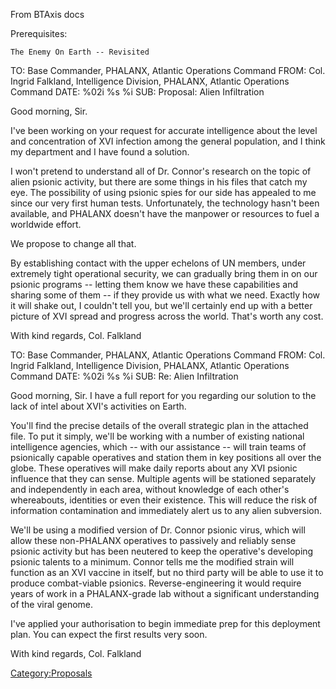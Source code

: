 From BTAxis docs

Prerequisites:

`The Enemy On Earth -- Revisited`

TO: Base Commander, PHALANX, Atlantic Operations Command FROM: Col.
Ingrid Falkland, Intelligence Division, PHALANX, Atlantic Operations
Command DATE: %02i %s %i SUB: Proposal: Alien Infiltration

Good morning, Sir.

I've been working on your request for accurate intelligence about the
level and concentration of XVI infection among the general population,
and I think my department and I have found a solution.

I won't pretend to understand all of Dr. Connor's research on the topic
of alien psionic activity, but there are some things in his files that
catch my eye. The possibility of using psionic spies for our side has
appealed to me since our very first human tests. Unfortunately, the
technology hasn't been available, and PHALANX doesn't have the manpower
or resources to fuel a worldwide effort.

We propose to change all that.

By establishing contact with the upper echelons of UN members, under
extremely tight operational security, we can gradually bring them in on
our psionic programs -- letting them know we have these capabilities and
sharing some of them -- if they provide us with what we need. Exactly
how it will shake out, I couldn't tell you, but we'll certainly end up
with a better picture of XVI spread and progress across the world.
That's worth any cost.

With kind regards, Col. Falkland

TO: Base Commander, PHALANX, Atlantic Operations Command FROM: Col.
Ingrid Falkland, Intelligence Division, PHALANX, Atlantic Operations
Command DATE: %02i %s %i SUB: Re: Alien Infiltration

Good morning, Sir. I have a full report for you regarding our solution
to the lack of intel about XVI's activities on Earth.

You'll find the precise details of the overall strategic plan in the
attached file. To put it simply, we'll be working with a number of
existing national intelligence agencies, which -- with our assistance --
will train teams of psionically capable operatives and station them in
key positions all over the globe. These operatives will make daily
reports about any XVI psionic influence that they can sense. Multiple
agents will be stationed separately and independently in each area,
without knowledge of each other's whereabouts, identities or even their
existence. This will reduce the risk of information contamination and
immediately alert us to any alien subversion.

We'll be using a modified version of Dr. Connor psionic virus, which
will allow these non-PHALANX operatives to passively and reliably sense
psionic activity but has been neutered to keep the operative's
developing psionic talents to a minimum. Connor tells me the modified
strain will function as an XVI vaccine in itself, but no third party
will be able to use it to produce combat-viable psionics.
Reverse-engineering it would require years of work in a PHALANX-grade
lab without a significant understanding of the viral genome.

I've applied your authorisation to begin immediate prep for this
deployment plan. You can expect the first results very soon.

With kind regards, Col. Falkland

[Category:Proposals](Category:Proposals "wikilink")